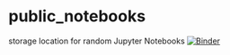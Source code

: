 # public_notebooks
storage location for random Jupyter Notebooks
[![Binder](https://mybinder.org/badge_logo.svg)](https://mybinder.org/v2/gh/jcwarnerdev/public_notebooks/HEAD)
